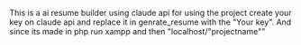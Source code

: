 This is a ai resume builder using claude api for using the project create your key on claude api and replace it in genrate_resume with the "Your key". And since its made in php run xampp and then "localhost/"projectname""
